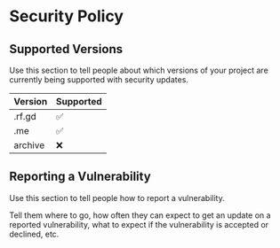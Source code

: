 # Security Policy

## Supported Versions

Use this section to tell people about which versions of your project are
currently being supported with security updates.

| Version | Supported          |
| ------- | ------------------ |
| .rf.gd  | :white_check_mark: |
| .me     | :white_check_mark: |
| archive | :x:                |

## Reporting a Vulnerability

Use this section to tell people how to report a vulnerability.

Tell them where to go, how often they can expect to get an update on a
reported vulnerability, what to expect if the vulnerability is accepted or
declined, etc.

